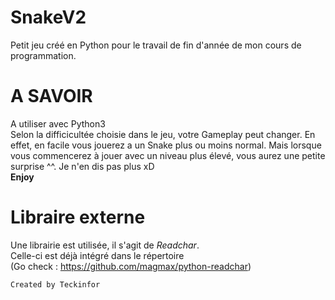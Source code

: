 # SnakeV2
Petit jeu créé en Python pour le travail de fin d'année de mon cours de programmation.

# A SAVOIR
A utiliser avec Python3\
Selon la difficicultée choisie dans le jeu, votre Gameplay peut changer. En effet, en facile vous jouerez a un Snake plus ou moins normal.
Mais lorsque vous commencerez à jouer avec un niveau plus élevé, vous aurez une petite surprise ^^. Je n'en dis pas plus xD\
**Enjoy**

# Libraire externe
Une librairie est utilisée, il s'agit de *Readchar*.\
Celle-ci est déjà intégré dans le répertoire \
(Go check : https://github.com/magmax/python-readchar)

```
Created by Teckinfor
```
